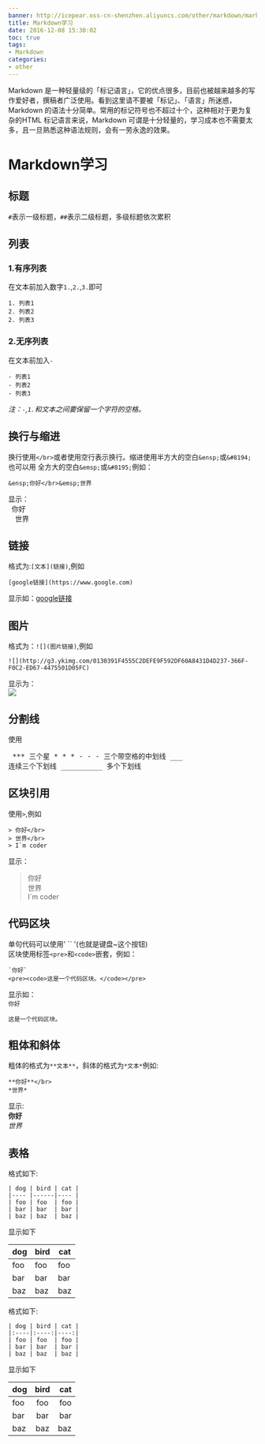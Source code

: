 ```yaml
---
banner: http://icepear.oss-cn-shenzhen.aliyuncs.com/other/markdown/markdown.jpg
title: Markdown学习
date: 2016-12-08 15:30:02
toc: true
tags: 
- Markdown
categories:
- other
---
```

Markdown 是一种轻量级的「标记语言」，它的优点很多，目前也被越来越多的写作爱好者，撰稿者广泛使用。看到这里请不要被「标记」、「语言」所迷惑，Markdown 的语法十分简单。常用的标记符号也不超过十个，这种相对于更为复杂的HTML 标记语言来说，Markdown 可谓是十分轻量的，学习成本也不需要太多，且一旦熟悉这种语法规则，会有一劳永逸的效果。
<!--more-->
# Markdown学习
## 标题
  `#`表示一级标题，`##`表示二级标题，多级标题依次累积
## 列表
### 1.有序列表
在文本前加入数字`1.`,`2.`,`3.`即可

    1. 列表1
    2. 列表2
    2. 列表3
### 2.无序列表
在文本前加入`-`

    - 列表1
    - 列表2
    - 列表3
*注：`-`,`1.`和文本之间要保留一个字符的空格。*
## 换行与缩进
换行使用`</br>`或者使用空行表示换行。缩进使用半方大的空白`&ensp;`或`&#8194;`也可以用
全方大的空白`&emsp;`或`&#8195;`例如：
    
    &ensp;你好</br>&emsp;世界
显示：</br>&ensp;你好</br>&emsp;世界
## 链接
格式为:`[文本](链接)`,例如

    [google链接](https://www.google.com)
    
显示如：[google链接](https://www.google.com)
## 图片
格式为：`![](图片链接)`,例如
    
    ![](http://g3.ykimg.com/0130391F4555C2DEFE9F592DF60A8431D4D237-366F-F0C2-ED67-4475501D05FC)
    
显示为：</br>![](http://g3.ykimg.com/0130391F4555C2DEFE9F592DF60A8431D4D237-366F-F0C2-ED67-4475501D05FC)
## 分割线
使用 
    <pre>
    *** 三个星
    * * *
    - - - 三个带空格的中划线
    ___ 连续三个下划线
    __________ 多个下划线
    </pre>
## 区块引用
使用`>`,例如
    
    > 你好</br>
    > 世界</br>
    > I`m coder
显示：
> 你好</br>
> 世界</br>
> I`m coder

## 代码区块
单句代码可以使用' `` '(也就是键盘~这个按钮)</br>
区块使用标签`<pre>`和`<code>`嵌套，例如：
    
    `你好`
    <pre><code>这是一个代码区块。</code></pre>
    
显示如：</br>
    `你好`
    <pre><code>这是一个代码区块。</code></pre>
## 粗体和斜体
粗体的格式为`**文本**`，斜体的格式为`*文本*`例如:
    
    **你好**</br>
    *世界*
显示:</br>
**你好**</br>
*世界*
## 表格
格式如下:
    
    | dog | bird | cat |
    |---- |------|---- |
    | foo | foo  | foo |
    | bar | bar  | bar |
    | baz | baz  | baz |
    
显示如下

| dog | bird | cat |
|---- |------|---- |
| foo | foo  | foo |
| bar | bar  | bar |
| baz | baz  | baz |

格式如下:
    
    | dog | bird | cat |
    |:----|:----:|----:|
    | foo | foo  | foo |
    | bar | bar  | bar |
    | baz | baz  | baz |
    
显示如下

| dog | bird | cat |
|:----|:----:|----:|
| foo | foo  | foo |
| bar | bar  | bar |
| baz | baz  | baz |

 